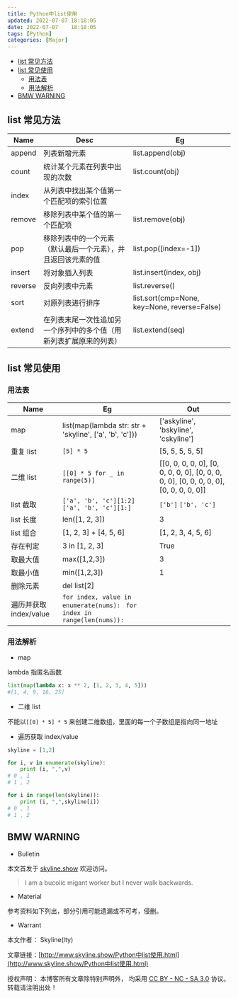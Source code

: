```yaml
---
title: Python中list使用
updated: 2022-07-07	18:18:05
date: 2022-07-07	18:18:05
tags: [Python]
categories: [Major]
---
```

            
            

<!-- @import "[TOC]" {cmd="toc" depthFrom=1 depthTo=6 orderedList=false} -->

<!-- code_chunk_output -->

  - [list 常见方法](#list-常见方法)
  - [list 常见使用](#list-常见使用)
    - [用法表](#用法表)
    - [用法解析](#用法解析)
  - [BMW WARNING](#bmw-warning)

<!-- /code_chunk_output -->

## list 常见方法

| Name    | Desc                                                               | Eg                                           |
| ------- | ------------------------------------------------------------------ | -------------------------------------------- |
| append  | 列表新增元素                                                       | list.append(obj)                             |
| count   | 统计某个元素在列表中出现的次数                                     | list.count(obj)                              |
| index   | 从列表中找出某个值第一个匹配项的索引位置                           |                                              |
| remove  | 移除列表中某个值的第一个匹配项                                     | list.remove(obj)                             |
| pop     | 移除列表中的一个元素（默认最后一个元素），并且返回该元素的值       | list.pop([index=-1])                         |
| insert  | 将对象插入列表                                                     | list.insert(index, obj)                      |
| reverse | 反向列表中元素                                                     | list.reverse()                               |
| sort    | 对原列表进行排序                                                   | list.sort(cmp=None, key=None, reverse=False) |
| extend  | 在列表末尾一次性追加另一个序列中的多个值（用新列表扩展原来的列表） | list.extend(seq)                             |

## list 常见使用

### 用法表
<!--more-->

| Name                   | Eg                                                      | Out                                                                                   |
| ---------------------- | ------------------------------------------------------- | ------------------------------------------------------------------------------------- |
| map                    | list(map(lambda str: str + 'skyline', ['a', 'b', 'c'])) | ['askyline', 'bskyline', 'cskyline']                                                  |
| 重复 list              | `[5] * 5`                                               | [5, 5, 5, 5, 5]                                                                       |
| 二维 list              | `[[0] * 5 for _ in range(5)] `                          | [[0, 0, 0, 0, 0], [0, 0, 0, 0, 0], [0, 0, 0, 0, 0], [0, 0, 0, 0, 0], [0, 0, 0, 0, 0]] |
| list 截取              | `['a', 'b', 'c'][1:2]` `['a', 'b', 'c'][1:]`              | `['b']` `['b', 'c'] `                                                                   |
| list 长度              | len([1, 2, 3])                                          | 3                                                                                     |
| list 组合              | [1, 2, 3] + [4, 5, 6]                                   | [1, 2, 3, 4, 5, 6]                                                                    |
| 存在判定               | 3 in [1, 2, 3]                                          | True                                                                                  |
| 取最大值               | max([1,2,3])                                            | 3                                                                                     |
| 取最小值               | min([1,2,3])                                            | 1                                                                                     |
| 删除元素               | del list[2]                                             |                                                                                       |
| 遍历并获取 index/value | `for index, value in enumerate(nums): ` `for index in range(len(nums)):`                  |                                                                                       |

### 用法解析

- map

lambda 指匿名函数

```python
list(map(lambda x: x ** 2, [1, 2, 3, 4, 5]))
#[1, 4, 9, 16, 25]
```

- 二维 list

不能以`[[0] * 5] * 5` 来创建二维数组，里面的每一个子数组是指向同一地址

- 遍历获取 index/value

```py
skyline = [1,2]

for i, v in enumerate(skyline):
	print (i, ",",v)
# 0 , 1
# 1 , 2

for i in range(len(skyline)):
    print (i, ",",skyline[i])
# 0 , 1
# 1 , 2
```

## BMW WARNING

- Bulletin

本文首发于 [skyline.show](http://www.skyline.show) 欢迎访问。

> I am a bucolic migant worker but I never walk backwards.

- Material

参考资料如下列出，部分引用可能遗漏或不可考，侵删。

>  

- Warrant

本文作者： Skyline(lty)

文章链接：[http://www.skyline.show/Python中list使用.html](http://www.skyline.show/Python中list使用.html)

授权声明： 本博客所有文章除特别声明外， 均采用 [CC BY - NC - SA 3.0](https://creativecommons.org/licenses/by-nc-sa/3.0/deed.zh) 协议。 转载请注明出处！
